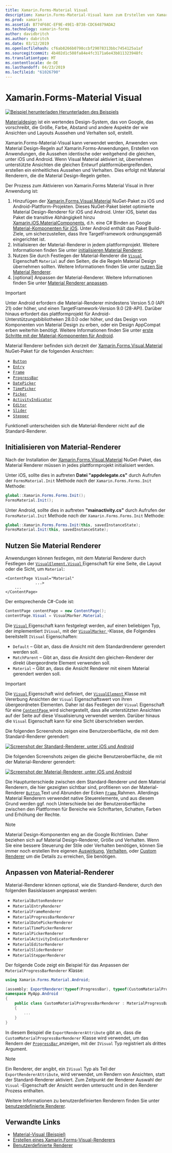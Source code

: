 ```yaml
---
title: Xamarin.Forms-Material Visual
description: Xamarin.Forms-Material-Visual kann zum Erstellen von Xamarin.Forms-Anwendungen, die Aussehen identische oder weitgehend identisch, unter iOS und Android verwendet werden.
ms.prod: xamarin
ms.assetid: B774F68C-EF9E-49E1-B738-CDC64879ADA2
ms.technology: xamarin-forms
author: davidbritch
ms.author: dabritch
ms.date: 03/12/2019
ms.openlocfilehash: cf6ab8266b0798ccbf29078313bbc7454125a1af
ms.sourcegitcommit: 4b402d1c508fa84e4fc3171a6e43b811323948fc
ms.translationtype: MT
ms.contentlocale: de-DE
ms.lasthandoff: 04/23/2019
ms.locfileid: "61026790"
---
```

# <a name="xamarinforms-material-visual"></a>Xamarin.Forms-Material Visual

[![Beispiel herunterladen](~/media/shared/download.png) Herunterladen des Beispiels](https://developer.xamarin.com/samples/xamarin-forms/UserInterface/VisualDemos/)

[Materialdesign](https://material.io) ist ein wertendes Design-System, das von Google, das vorschreibt, die Größe, Farbe, Abstand und andere Aspekte der wie Ansichten und Layouts Aussehen und Verhalten soll, erstellt.

Xamarin.Forms-Material-Visual kann verwendet werden, Anwenden von Material Design-Regeln auf Xamarin.Forms-Anwendungen, Erstellen von Anwendungen, die Aussehen identische oder weitgehend die gleichen, unter iOS und Android. Wenn Visual Material aktiviert ist, übernehmen unterstützte Ansichten die gleichen Entwurf plattformübergreifenden, erstellen ein einheitliches Aussehen und Verhalten. Dies erfolgt mit Material Renderern, die die Material Design-Regeln gelten.

Der Prozess zum Aktivieren von Xamarin.Forms Material Visual in Ihrer Anwendung ist:

1. Hinzufügen der [Xamarin.Forms.Visual.Material](https://www.nuget.org/packages/Xamarin.Forms.Visual.Material/) NuGet-Paket zu iOS und Android-Plattform-Projekten. Dieses NuGet-Paket bietet optimierte Material Design-Renderer für iOS und Android. Unter iOS, bietet das Paket die transitive Abhängigkeit hinzu [Xamarin.iOS.MaterialComponents](https://www.nuget.org/packages/Xamarin.iOS.MaterialComponents), d.h. eine C# Binden an Google [Material-Komponenten für iOS](https://material.io/develop/ios/). Unter Android enthält das Paket Build-Ziele, um sicherzustellen, dass Ihre TargetFramework ordnungsgemäß eingerichtet ist.
1. Initialisieren der Material-Renderer in jedem plattformprojekt. Weitere Informationen finden Sie unter [initialisieren Material Renderer](#initialize-material-renderers).
1. Nutzen Sie durch Festlegen der Material-Renderer die [ `Visual` ](xref:Xamarin.Forms.VisualElement.Visual) Eigenschaft `Material` auf den Seiten, die die Regeln Material Design übernehmen sollten. Weitere Informationen finden Sie unter [nutzen Sie Material Renderer](#consume-material-renderers).
1. [optional] Anpassen der Material-Renderer. Weitere Informationen finden Sie unter [Material Renderer anpassen](#customize-material-renderers).

> [!IMPORTANT]
> Unter Android erfordern die Material-Renderer mindestens Version 5.0 (API 21) oder höher, und einen TargetFramework-Version 9.0 (28-API). Darüber hinaus erfordert das plattformprojekt für Android-Unterstützungsbibliotheken 28.0.0 oder höher, und das Design von Komponenten von Material Design zu erben, oder ein Design AppCompat erben weiterhin benötigt. Weitere Informationen finden Sie unter [erste Schritte mit der Material-Komponenten für Android](https://github.com/material-components/material-components-android/blob/master/docs/getting-started.md).

Material Renderer befinden sich derzeit der [Xamarin.Forms.Visual.Material](https://www.nuget.org/packages/Xamarin.Forms.Visual.Material/) NuGet-Paket für die folgenden Ansichten:

- [`Button`](xref:Xamarin.Forms.Button)
- [`Entry`](xref:Xamarin.Forms.Entry)
- [`Frame`](xref:Xamarin.Forms.Frame)
- [`ProgressBar`](xref:Xamarin.Forms.ProgressBar)
- [`DatePicker`](xref:Xamarin.Forms.DatePicker)
- [`TimePicker`](xref:Xamarin.Forms.TimePicker)
- [`Picker`](xref:Xamarin.Forms.Picker)
- [`ActivityIndicator`](xref:Xamarin.Forms.ActivityIndicator)
- [`Editor`](xref:Xamarin.Forms.Editor)
- [`Slider`](xref:Xamarin.Forms.Slider)
- [`Stepper`](xref:Xamarin.Forms.Stepper)

Funktionell unterscheiden sich die Material-Renderer nicht auf die Standard-Renderer.

## <a name="initialize-material-renderers"></a>Initialisieren von Material-Renderer

Nach der Installation der [Xamarin.Forms.Visual.Material](https://www.nuget.org/packages/Xamarin.Forms.Visual.Material/) NuGet-Paket, das Material Renderer müssen in jedes plattformprojekt initialisiert werden.

Unter iOS, sollte dies in auftreten **Datei "appdelegate.cs"** durch Aufrufen der `FormsMaterial.Init` Methode *nach* der `Xamarin.Forms.Forms.Init` Methode:

```csharp
global::Xamarin.Forms.Forms.Init();
FormsMaterial.Init();
```

Unter Android, sollte dies in auftreten **"mainactivity.cs"** durch Aufrufen der `FormsMaterial.Init` Methode *nach* der `Xamarin.Forms.Forms.Init` Methode:

```csharp
global::Xamarin.Forms.Forms.Init(this, savedInstanceState);
FormsMaterial.Init(this, savedInstanceState);
```

## <a name="consume-material-renderers"></a>Nutzen Sie Material Renderer

Anwendungen können festlegen, mit dem Material Renderer durch Festlegen der [ `VisualElement.Visual` ](xref:Xamarin.Forms.VisualElement.Visual) Eigenschaft für eine Seite, die Layout oder die Sicht, um `Material`:

```xaml
<ContentPage Visual="Material"
             ...>
    ...
</ContentPage>
```

Der entsprechende C#-Code ist:

```csharp
ContentPage contentPage = new ContentPage();
contentPage.Visual = VisualMarker.Material;
```

Die [ `Visual` ](xref:Xamarin.Forms.VisualElement.Visual) Eigenschaft kann festgelegt werden, auf einen beliebigen Typ, der implementiert `IVisual`, mit der [ `VisualMarker` ](xref:Xamarin.Forms.VisualMarker) -Klasse, die Folgendes bereitstellt `IVisual` Eigenschaften:

- `Default` – Gibt an, dass die Ansicht mit dem Standardrenderer gerendert werden soll.
- `MatchParent` – Gibt an, dass die Ansicht den gleichen-Renderer der direkt übergeordnete Element verwenden soll.
- `Material` – Gibt an, dass die Ansicht Renderer mit einem Material gerendert werden soll.

> [!IMPORTANT]
> Die [ `Visual` ](xref:Xamarin.Forms.VisualElement.Visual) Eigenschaft wird definiert, der [ `VisualElement` ](xref:Xamarin.Forms.VisualElement) Klasse mit Vererbung Ansichten der `Visual` Eigenschaftswert von ihren übergeordneten Elementen. Daher ist das Festlegen der `Visual` Eigenschaft für eine [ `ContentPage` ](xref:Xamarin.Forms.ContentPage) wird sichergestellt, dass alle unterstützten Ansichten auf der Seite auf diese Visualisierung verwendet werden. Darüber hinaus die `Visual` Eigenschaft kann für eine Sicht überschrieben werden.

Die folgenden Screenshots zeigen eine Benutzeroberfläche, die mit dem Standard-Renderer gerendert:

[![Screenshot der Standard-Renderer, unter iOS und Android](material-visual-images/default-renderers.png "Ansichten mit Standard-Renderer")](material-visual-images/default-renderers-large.png#lightbox)

Die folgenden Screenshots zeigen die gleiche Benutzeroberfläche, die mit der Material-Renderer gerendert:

[![Screenshot der Material-Renderer, unter iOS und Android](material-visual-images/material-renderers.png "Ansichten mit der Material-Renderer")](material-visual-images/material-renderers-large.png#lightbox)

Die Hauptunterschiede zwischen dem Standard-Renderer und dem Material Renderern, die hier gezeigten sichtbar sind, profitieren von der Material-Renderer [ `Button` ](xref:Xamarin.Forms.Button) Text und Abrunden der Ecken [ `Frame` ](xref:Xamarin.Forms.Frame)Rahmen. Allerdings Material Renderern verwendet native Steuerelemente, und aus diesem Grund werden ggf. noch Unterschiede bei der Benutzeroberfläche zwischen den Plattformen für Bereiche wie Schriftarten, Schatten, Farben und Erhöhung der Rechte.

> [!NOTE]
> Material Design-Komponenten eng an die Google Richtlinien. Daher beziehen sich auf Material Design-Renderer, Größe und Verhalten. Wenn Sie eine bessere Steuerung der Stile oder Verhalten benötigen, können Sie immer noch erstellen Ihre eigenen [Auswirkung](~/xamarin-forms/app-fundamentals/effects/index.md), [Verhalten](~/xamarin-forms/app-fundamentals/behaviors/index.md), oder [Custom Renderer](~/xamarin-forms/app-fundamentals/custom-renderer/index.md) um die Details zu erreichen, Sie benötigen.

## <a name="customize-material-renderers"></a>Anpassen von Material-Renderer

Material-Renderer können optional, wie die Standard-Renderer, durch den folgenden Basisklassen angepasst werden:

- `MaterialButtonRenderer`
- `MaterialEntryRenderer`
- `MaterialFrameRenderer`
- `MaterialProgressBarRenderer`
- `MaterialDatePickerRenderer`
- `MaterialTimePickerRenderer`
- `MaterialPickerRenderer`
- `MaterialActivityIndicatorRenderer`
- `MaterialEditorRenderer`
- `MaterialSliderRenderer`
- `MaterialStepperRenderer`

Der folgende Code zeigt ein Beispiel für das Anpassen der `MaterialProgressBarRenderer` Klasse:

```csharp
using Xamarin.Forms.Material.Android;

[assembly: ExportRenderer(typeof(ProgressBar), typeof(CustomMaterialProgressBarRenderer), new[] { typeof(VisualMarker.MaterialVisual) })]
namespace MyApp.Android
{
    public class CustomMaterialProgressBarRenderer : MaterialProgressBarRenderer
    {
        ...
    }
}
```

In diesem Beispiel die `ExportRendererAttribute` gibt an, dass die `CustomMaterialProgressBarRenderer` Klasse wird verwendet, um das Rendern der [ `ProgressBar` ](xref:Xamarin.Forms.ProgressBar) anzeigen, mit der `IVisual` Typ registriert als drittes Argument.

> [!NOTE]
> Ein Renderer, der angibt, ein `IVisual` Typ als Teil der `ExportRendererAttribute`, wird verwendet, um Rendern von Ansichten, statt der Standard-Renderer aktiviert. Zum Zeitpunkt der Renderer Auswahl der `Visual` -Eigenschaft der Ansicht werden untersucht und in den Renderer Prozess enthalten.

Weitere Informationen zu benutzerdefinierten Renderern finden Sie unter [benutzerdefinierte Renderer](~/xamarin-forms/app-fundamentals/custom-renderer/index.md).

## <a name="related-links"></a>Verwandte Links

- [Material-Visual (Beispiel)](https://developer.xamarin.com/samples/xamarin-forms/UserInterface/VisualDemos/)
- [Erstellen eines Xamarin.Forms-Visual-Renderers](create.md)
- [Benutzerdefinierte Renderer](~/xamarin-forms/app-fundamentals/custom-renderer/index.md)
